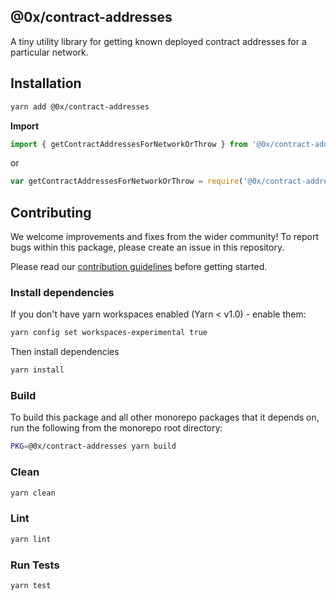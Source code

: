 ## @0x/contract-addresses

A tiny utility library for getting known deployed contract addresses for a
particular network.

## Installation

```bash
yarn add @0x/contract-addresses
```

**Import**

```typescript
import { getContractAddressesForNetworkOrThrow } from '@0x/contract-addresses';
```

or

```javascript
var getContractAddressesForNetworkOrThrow = require('@0x/contract-addresses').getContractAddressesForNetworkOrThrow;
```

## Contributing

We welcome improvements and fixes from the wider community! To report bugs within this package, please create an issue in this repository.

Please read our [contribution guidelines](../../CONTRIBUTING.md) before getting started.

### Install dependencies

If you don't have yarn workspaces enabled (Yarn < v1.0) - enable them:

```bash
yarn config set workspaces-experimental true
```

Then install dependencies

```bash
yarn install
```

### Build

To build this package and all other monorepo packages that it depends on, run the following from the monorepo root directory:

```bash
PKG=@0x/contract-addresses yarn build
```

### Clean

```bash
yarn clean
```

### Lint

```bash
yarn lint
```

### Run Tests

```bash
yarn test
```
